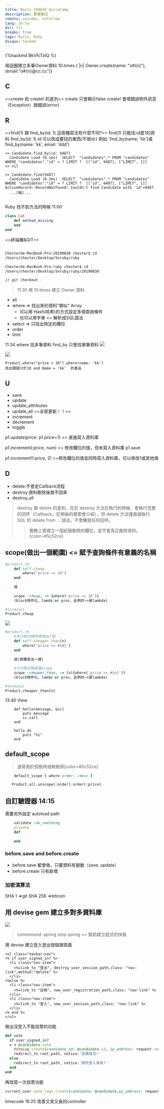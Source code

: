 ```yaml
---
title: Rails 190830 AstroCamp
description: 整理筆記
robots: noindex, nofollow
lang: zh-tw
dir: ltr
breaks: true
tags: Rails, Ruby 
disqus: hackmd
---
```

{%hackmd BkVfcTxlQ %}

用迴圈建立多筆Owner資料
10.times { |n| Owner.create(name: "o#{n}"),(email:"o#{n}@cc.cc")}
## C
==create 和 create! 的差別==
create  只會顯示false
create! 會噴錯誤例外訊息（Exception）跟錯誤(error)

## R
==find(1) 跟 find_by(id: 1) 這兩種寫法有什麼不同?==
find(1) 只能找:id是1的資料
find_by(id: 1) id:可以改成要找的東西(不限id:)
例如: find_by(name: 'kk')或find_by(name: 'kk', email: 'ddd')


``` irb
>> Candidate.find_by(id: 9487)
  Candidate Load (0.1ms)  SELECT  "candidates".* FROM "candidates" WHERE "candidates"."id" = ? LIMIT ?  [["id", 9487], ["LIMIT", 1]]
=> nil

>> Candidate.find(9487)
  Candidate Load (0.2ms)  SELECT  "candidates".* FROM "candidates" WHERE "candidates"."id" = ? LIMIT ?  [["id", 9487], ["LIMIT", 1]]
ActiveRecord::RecordNotFound: Couldn't find Candidate with 'id'=9487
  ...[略]...
  

```
Ruby  找不到方法的時候 11:00
```ruby
class Cat
    def method_missing
    end
end

```

==終端機&GIT==

```bash

Chesterde-MacBook-Pro:20190830 chester$ cd -
/Users/chester/Desktop/5xruby/ruby

Chesterde-MacBook-Pro:ruby chester$ cd -
/Users/chester/Desktop/5xruby/ruby/20190830

// git checkout -
```

>11:30 用 10.times 建立 Owner 資料

- all
- where => 找出來的資料"類似" Array
    - 可以用 Hash(哈希)的方式設定多個查詢條件
    - 也可以用字串 <= 解析成SQL語法
- select => 只找出特定的欄位
- order
- limit

11:34 
where 找多筆資料
find_by 只會找單筆資料
![](https://i.imgur.com/ViBiwMv.png)

![](https://i.imgur.com/rQd1LgH.png)
```
Product.where("price < 10").where(name: 'kk')
找出價錢少於10 and Name = 'kk'  的產品
```
## U

- save
- update
- update_attributes
- update_all  ==全部更新！！==
- increment
- decrement
- toggle

p1.update(price: p1.price+1) <= 直接寫入資料庫

p1.increment(:price, num) <= 修改欄位的值，但未寫入資料庫
p1.save

p1.increment!(:price, 2) <=修改欄位的值並同時寫入資料庫，可以修改1或其他值

## D

- delete:不會走Callback流程
- destroy:資料刪除後救不回來
- destroy_all

>destroy 跟 delete 的差別，在於 destroy 方法在執行的時候，會執行完整的回呼（Callback，在稍後的章節會介紹），但 delete 方法僅直接執行 SQL 的 delete from ... 語法，不會觸發任何回呼。
>>實務上會建立一個紀錄刪除的欄位，並不會真正刪除資料。[color=#5c52ce]
>>

## scope(做出一個範圍) <= 賦予查詢條件有意義的名稱

```ruby
#product.rb
    def self.cheap
        where("price <= 10")
    end
    
    或
    
    scope :cheap, -> {where('price <= 10')}
    (block物件化，lamda or proc，此例的->是lambda)
  ```
```bash  
#terminal
Product.cheap
```
![](https://i.imgur.com/FXqZ7DD.png)

```ruby
#product.rb
    #多行程式碼時使用def寫
    def self.cheaper_than(n)
        where("price <= #{n}")
    end
    
    或(兩種寫法一樣)
    
    #少行程式碼直接scope
    scope :cheaper_than, -> (n){where('price <= #{n}')}
    (block物件化，lamda or proc，此例的->是lambda)
```
```bash
#terminal
Product.cheaper_than(n)
```    

13:40 View
```ruby=
    def hello(message, &cc)
        puts message
        cc.call
    end
    
    hello do 
        puts "hi"
    end

```
## default_scope
> 通常用於假刪除或軟刪除[color=#5c52ce]
```ruby   
    default_scope { where order: :desc }
```
```bash
   Product.all.unscope(:order).order(:price)
```

## 自訂驗證器 14:15

需要另外設定 autoload path

```ruby
    validate :do_somthing
    private
    def 
    
    end
```

### before.save  and before.create

- before.save   都會做，只要資料有變動（save, update）
- before.create 只有新增

### 加密演算法
SHA  1    =>git
SHA  256  =>bitcoin



## 用 devise gem 建立多對多資料庫

![](https://i.imgur.com/NhJlstq.png)

>commmend :spring stop
spring <= 幫助建立程式的快取



用 devise 建立登入登出按鈕跟頁面
``` erb
<ul class="navbar-nav">
<% if user_signed_in? %>
  <li class="nav-item">
    <%=link_to "登出", destroy_user_session_path,class: "nav-link",method:"delete" %>
  </li>
<%else %>
  <li class="nav-item">
    <%=link_to "註冊", new_user_registration_path,class: "nav-link" %>
  </li>
  <li class="nav-item">
    <%=link_to "登入", new_user_session_path,class: "nav-link" %>
  </li>
<% end %>
</ul>
``` 
做出沒登入不能投票的功能
``` ruby
def vote
  if user_signed_in?
  v = @candidate.vote
    VoteLog.create(candidate_id: @candidate.id, ip_address: request.remote_ip)
    redirect_to root_path, notice:'投票成功!'
  else
    redirect_to root_path, notice:'請先登入會員!'
  end
end
``` 
再改寫一次投票功能
``` ruby
current_user.vote_logs.create(candidate: @candidate,ip_address: request.remote_ip)
``` 

timecode 16:25 改善又臭又長的controller
